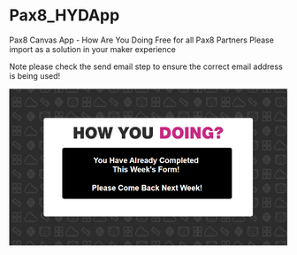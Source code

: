 # Pax8_HYDApp
Pax8 Canvas App - How Are You Doing
Free for all Pax8 Partners
Please import as a solution in your maker experience

Note please check the send email step to ensure the correct email address is being used!

![alt text](https://github.com/benopax8apac/Pax8_HYDApp/blob/main/How%20are%20you%20doing%20App%20Splash%20Screen.png)
